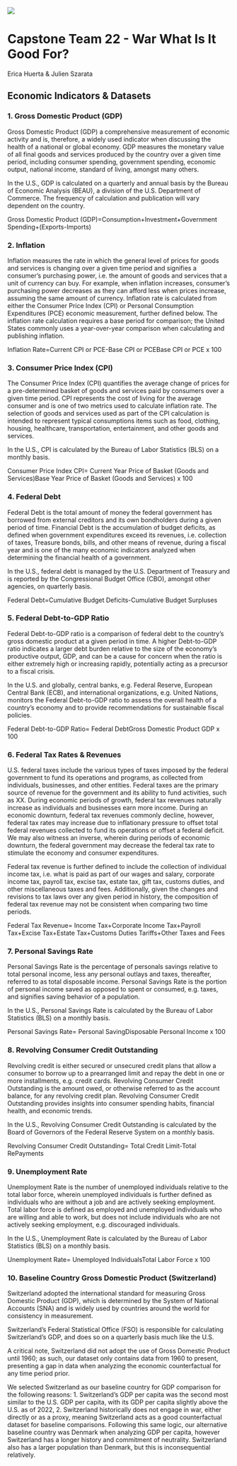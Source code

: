 ![](America.gif.gif)
# Capstone Team 22 - War What Is It Good For?
Erica Huerta & Julien Szarata

## Economic Indicators & Datasets

### 1. Gross Domestic Product (GDP)
Gross Domestic Product (GDP) a comprehensive measurement of economic activity and is, therefore, a widely used indicator when discussing the health of a national or global economy. GDP measures the monetary value of all final goods and services produced by the country over a given time period, including consumer spending, government spending, economic output, national income, standard of living, amongst many others. 

In the U.S., GDP is calculated on a quarterly and annual basis by the Bureau of Economic Analysis (BEAU), a division of the U.S. Department of Commerce. The frequency of calculation and publication will vary dependent on the country. 

Gross Domestic Product (GDP)=Consumption+Investment+Government Spending+(Exports-Imports)

### 2. Inflation
Inflation measures the rate in which the general level of prices for goods and services is changing over a given time period and signifies a consumer’s purchasing power, i.e. the amount of goods and services that a unit of currency can buy. For example, when inflation increases, consumer’s purchasing power decreases as they can afford less when prices increase, assuming the same amount of currency. 
Inflation rate is calculated from either the Consumer Price Index (CPI) or Personal Consumption Expenditures (PCE) economic measurement, further defined below. The inflation rate calculation requires a base period for comparison; the United States commonly uses a year-over-year comparison when calculating and publishing inflation. 

Inflation Rate=Current CPI or PCE-Base CPI or PCEBase CPI or PCE x 100

### 3. Consumer Price Index (CPI)
The Consumer Price Index (CPI) quantifies the average change of prices for a pre-determined basket of goods and services paid by consumers over a given time period. CPI represents the cost of living for the average consumer and is one of two metrics used to calculate inflation rate. The selection of goods and services used as part of the CPI calculation is intended to represent typical consumptions items such as food, clothing, housing, healthcare, transportation, entertainment, and other goods and services. 

In the U.S., CPI is calculated by the Bureau of Labor Statistics (BLS) on a monthly basis. 

Consumer Price Index CPI= Current Year Price of Basket (Goods and Services)Base Year Price of Basket (Goods and Services) x 100

### 4. Federal Debt
Federal Debt is the total amount of money the federal government has borrowed from external creditors and its own bondholders during a given period of time. Financial Debt is the accumulation of budget deficits, as defined when government expenditures exceed its revenues, i.e. collection of taxes, Treasure bonds, bills, and other means of revenue, during a fiscal year and is one of the many economic indicators analyzed when determining the financial health of a government. 

In the U.S., federal debt is managed by the U.S. Department of Treasury and is reported by the Congressional Budget Office (CBO), amongst other agencies, on quarterly basis.

Federal Debt=Cumulative Budget Deficits-Cumulative Budget Surpluses

### 5. Federal Debt-to-GDP Ratio
Federal Debt-to-GDP ratio is a comparison of federal debt to the country’s gross domestic product at a given period in time. A higher Debt-to-GDP ratio indicates a larger debt burden relative to the size of the economy’s productive output, GDP, and can be a cause for concern when the ratio is either extremely high or increasing rapidly, potentially acting as a precursor to a fiscal crisis.

In the U.S. and globally, central banks, e.g. Federal Reserve, European Central Bank (ECB), and international organizations, e.g. United Nations, monitors the Federal Debt-to-GDP ratio to assess the overall health of a country’s economy and to provide recommendations for sustainable fiscal policies. 

Federal Debt-to-GDP Ratio= Federal DebtGross Domestic Product GDP x 100

### 6. Federal Tax Rates & Revenues
U.S. federal taxes include the various types of taxes imposed by the federal government to fund its operations and programs, as collected from individuals, businesses, and other entities. Federal taxes are the primary source of revenue for the government and its ability to fund activities, such as XX. During economic periods of growth, federal tax revenues naturally increase as individuals and businesses earn more income. During an economic downturn, federal tax revenues commonly decline, however, federal tax rates may increase due to inflationary pressure to offset total federal revenues collected to fund its operations or offset a federal deficit. We may also witness an inverse, wherein during periods of economic downturn, the federal government may decrease the federal tax rate to stimulate the economy and consumer expenditures.

Federal tax revenue is further defined to include the collection of individual income tax, i.e. what is paid as part of our wages and salary, corporate income tax, payroll tax, excise tax, estate tax, gift tax, customs duties, and other miscellaneous taxes and fees. Additionally, given the changes and revisions to tax laws over any given period in history, the composition of federal tax revenue may not be consistent when comparing two time periods. 

Federal Tax Revenue= Income Tax+Corporate Income Tax+Payroll Tax+Excise Tax+Estate Tax+Customs Duties Tariffs+Other Taxes and Fees

### 7. Personal Savings Rate
Personal Savings Rate is the percentage of personals savings relative to total personal income, less any personal outlays and taxes, thereafter, referred to as total disposable income. Personal Savings Rate is the portion of personal income saved as opposed to spent or consumed, e.g. taxes, and signifies saving behavior of a population. 

In the U.S., Personal Savings Rate is calculated by the Bureau of Labor Statistics (BLS) on a monthly basis. 

Personal Savings Rate= Personal SavingDisposable Personal Income x 100

### 8. Revolving Consumer Credit Outstanding
Revolving credit is either secured or unsecured credit plans that allow a consumer to borrow up to a prearranged limit and repay the debt in one or more installments, e.g. credit cards. Revolving Consumer Credit Outstanding is the amount owed, or otherwise referred to as the account balance, for any revolving credit plan. Revolving Consumer Credit Outstanding provides insights into consumer spending habits, financial health, and economic trends. 

In the U.S., Revolving Consumer Credit Outstanding is calculated by the Board of Governors of the Federal Reserve System on a monthly basis. 

Revolving Consumer Credit Outstanding= Total Credit Limit-Total RePayments

### 9. Unemployment Rate
Unemployment Rate is the number of unemployed individuals relative to the total labor force, wherein unemployed individuals is further defined as individuals who are without a job and are actively seeking employment. Total labor force is defined as employed and unemployed individuals who are willing and able to work, but does not include individuals who are not actively seeking employment, e.g. discouraged individuals.

In the U.S., Unemployment Rate is calculated by the Bureau of Labor Statistics (BLS) on a monthly basis. 

Unemployment Rate= Unemployed IndividualsTotal Labor Force x 100

### 10. Baseline Country Gross Domestic Product (Switzerland)
Switzerland adopted the international standard for measuring Gross Domestic Product (GDP), which is determined by the System of National Accounts (SNA) and is widely used by countries around the world for consistency in measurement. 

Switzerland’s Federal Statistical Office (FSO) is responsible for calculating Switzerland’s GDP, and does so on a quarterly basis much like the U.S. 

A critical note, Switzerland did not adopt the use of Gross Domestic Product until 1960; as such, our dataset only contains data from 1960 to present, presenting a gap in data when analyzing the economic counterfactual for any time period prior. 

We selected Switzerland as our baseline country for GDP comparison for the following reasons: 1. Switzerland’s GDP per capita was the second most similar to the U.S. GDP per capita, with its GDP per capita slightly above the U.S. as of 2022, 2. Switzerland historically does not engage in war, either directly or as a proxy, meaning Switzerland acts as a good counterfactual dataset for baseline comparisons. Following this same logic, our alternative baseline country was Denmark when analyzing GDP per capita, however Switzerland has a longer history and commitment of neutrality. Switzerland also has a larger population than Denmark, but this is inconsequential relatively. 
